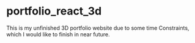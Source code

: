 # portfolio_react_3d

This is my unfinished 3D portfolio website due to some time Constraints, which I would like to finish in near future.
